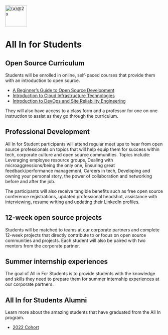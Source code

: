 <img width="69" alt="{a}@2x" src="https://user-images.githubusercontent.com/70516588/134952030-3c41b607-10f0-4f46-8f2e-85ec3a62bbd1.png">

# All In for Students

## Open Source Curriculum
Students will be enrolled in online, self-paced courses that provide them with an introduction to open source.
- [A Beginner’s Guide to Open Source Development](https://training.linuxfoundation.org/training/beginners-guide-open-source-software-development/)
- [Introduction to Cloud Infrastructure Technologies](https://training.linuxfoundation.org/training/introduction-to-cloud-infrastructure-technologies/) 
- [Introduction to DevOps and Site Reliability Engineering](https://training.linuxfoundation.org/training/introduction-to-devops-and-site-reliability-engineering-lfs162/)

They will also have access to a class form and a professor for one on one instruction to assist as they go through the curriculum.
 
## Professional Development
All In for Student participants will attend regular meet ups to hear from open source professionals on topics that will help equip them for success within tech, corporate culture and open source communities. Topics include: Leveraging employee resource groups, Dealing with microaggressions/being the only one, Ensuring great feedback/performance management, Careers in tech, Developing and owning your personal story, the power of collaboration and networking before and after the job. 
 
The participants will also receive tangible benefits such as free open source conference registrations, updated professional headshot, assistance with interviewing, resume writing and updating their LinkedIn profiles. 
 
## 12-week open source projects
Students will be matched to teams at our corporate partners and complete 12-week projects that directly contribute to or focus on open source communities and projects. Each student will also be paired with two mentors from the corporate partner.
 
## Summer internship experiences
The goal of All in For Students is to provide students with the knowledge and skills they need to prepare them for summer internship experiences at our corporate partners. 

## All In for Students Alumni

Learn more about the amazing students that have graduated from the All In program. 

- [2022 Cohort](https://github.com/AllInOpenSource/All-In/blob/main/All%20In%20for%20Students%20Alumni.md) 

